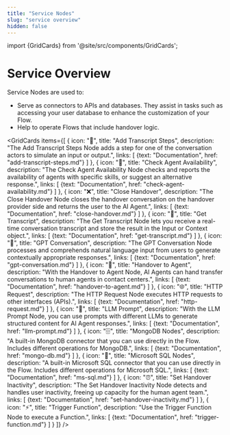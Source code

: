 ```yaml
---
title: "Service Nodes" 
slug: "service overview" 
hidden: false 
---
```


import {GridCards} from '@site/src/components/GridCards';

# Service Overview

Service Nodes are used to:

- Serve as connectors to APIs and databases. They assist in tasks such as accessing your user database to enhance the customization of your Flow.
- Help to operate Flows that include handover logic.

<GridCards items={[
  {
    icon: "💬",
    title: "Add Transcript Steps",
    description: "The Add Transcript Steps Node adds a step for one of the conversation actors to simulate an input or output.",
    links: [
      {text: "Documentation", href: "add-transcript-steps.md"}
    ]
  },
  {
    icon: "👥",
    title: "Check Agent Availability",
    description: "The Check Agent Availability Node checks and reports the availability of agents with specific skills, or suggest an alternative response.",
    links: [
      {text: "Documentation", href: "check-agent-availability.md"}
    ]
  },
  {
    icon: "❌",
    title: "Close Handover",
    description: "The Close Handover Node closes the handover conversation on the handover provider side and returns the user to the AI Agent.",
    links: [
      {text: "Documentation", href: "close-handover.md"}
    ]
  },
  {
    icon: "📝",
    title: "Get Transcript",
    description: "The Get Transcript Node lets you receive a real-time conversation transcript and store the result in the Input or Context object.",
    links: [
      {text: "Documentation", href: "get-transcript.md"}
    ]
  },
  {
    icon: "🤖",
    title: "GPT Conversation",
    description: "The GPT Conversation Node processes and comprehends natural language input from users to generate contextually appropriate responses.",
    links: [
      {text: "Documentation", href: "gpt-conversation.md"}
    ]
  },
  {
    icon: "🔄",
    title: "Handover to Agent",
    description: "With the Handover to Agent Node, AI Agents can hand transfer conversations to human agents in contact centers.",
    links: [
      {text: "Documentation", href: "handover-to-agent.md"}
    ]
  },
  {
    icon: "🌐",
    title: "HTTP Request",
    description: "The HTTP Request Node executes HTTP requests to other interfaces (APIs).",
    links: [
      {text: "Documentation", href: "http-request.md"}
    ]
  },
  {
    icon: "🧠",
    title: "LLM Prompt",
    description: "With the LLM Prompt Node, you can use prompts with different LLMs to generate structured content for AI Agent responses.",
    links: [
      {text: "Documentation", href: "llm-prompt.md"}
    ]
  },
  {
    icon: "🗄️",
    title: "MongoDB Nodes",
    description: "A built-in MongoDB connector that you can use directly in the Flow. Includes different operations for MongoDB.",
    links: [
      {text: "Documentation", href: "mongo-db.md"}
    ]
  },
  {
    icon: "💾",
    title: "Microsoft SQL Nodes",
    description: "A built-in Microsoft SQL connector that you can use directly in the Flow. Includes different operations for Microsoft SQL.",
    links: [
      {text: "Documentation", href: "ms-sql.md"}
    ]
  },
  {
    icon: "⏰",
    title: "Set Handover Inactivity",
    description: "The Set Handover Inactivity Node detects and handles user inactivity, freeing up capacity for the human agent team.",
    links: [
      {text: "Documentation", href: "set-handover-inactivity.md"}
    ]
  },
  {
    icon: "⚡",
    title: "Trigger Function",
    description: "Use the Trigger Function Node to execute a Function.",
    links: [
      {text: "Documentation", href: "trigger-function.md"}
    ]
  }
]} />
